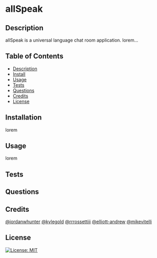 # allSpeak

## Description

allSpeak is a universal language chat room application. lorem...

## Table of Contents

- [Description](#description)
- [Install](#install)
- [Usage](#usage)
- [Tests](#tests)
- [Questions](#questions)
- [Credits](#credits)
- [License](#license)

## Installation

lorem

## Usage

lorem

## Tests

## Questions

## Credits

[@jordanwhunter](https://github.com/jordanwhunter)
[@kylegold](https://github.com/kylegold)
[@rrrossettiii](https://github.com/rrrossettiii)
[@elliott-andrew](https://github.com/elliott-andrew)
[@mikevitelli](https://github.com/mikevitelli)

## License

[![License: MIT](https://img.shields.io/badge/license-MIT-red.svg)](http://MIT.org/)
